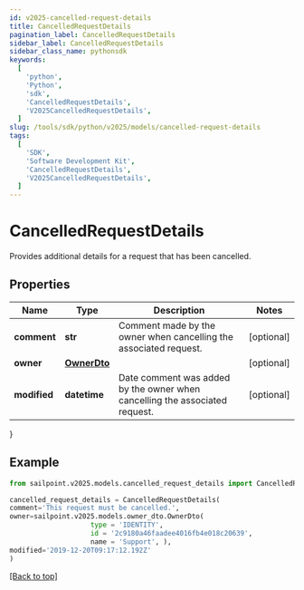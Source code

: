 ```yaml
---
id: v2025-cancelled-request-details
title: CancelledRequestDetails
pagination_label: CancelledRequestDetails
sidebar_label: CancelledRequestDetails
sidebar_class_name: pythonsdk
keywords:
  [
    'python',
    'Python',
    'sdk',
    'CancelledRequestDetails',
    'V2025CancelledRequestDetails',
  ]
slug: /tools/sdk/python/v2025/models/cancelled-request-details
tags:
  [
    'SDK',
    'Software Development Kit',
    'CancelledRequestDetails',
    'V2025CancelledRequestDetails',
  ]
---
```


# CancelledRequestDetails

Provides additional details for a request that has been cancelled.

## Properties

| Name | Type | Description | Notes |
| --- | --- | --- | --- |
| **comment** | **str** | Comment made by the owner when cancelling the associated request. | [optional] |
| **owner** | [**OwnerDto**](owner-dto) |  | [optional] |
| **modified** | **datetime** | Date comment was added by the owner when cancelling the associated request. | [optional] |

}

## Example

```python
from sailpoint.v2025.models.cancelled_request_details import CancelledRequestDetails

cancelled_request_details = CancelledRequestDetails(
comment='This request must be cancelled.',
owner=sailpoint.v2025.models.owner_dto.OwnerDto(
                    type = 'IDENTITY',
                    id = '2c9180a46faadee4016fb4e018c20639',
                    name = 'Support', ),
modified='2019-12-20T09:17:12.192Z'
)

```

[[Back to top]](#)
